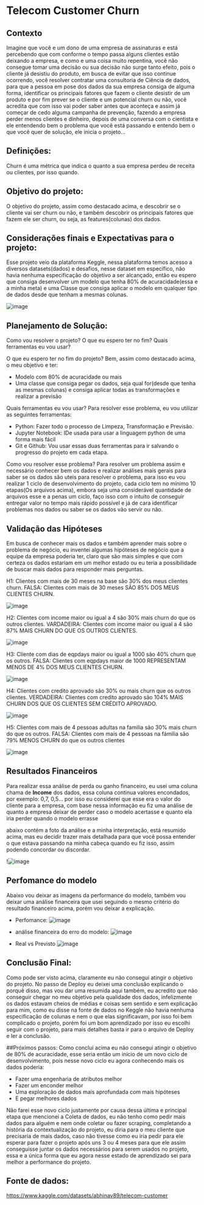 # Telecom Customer Churn

## Contexto

Imagine que você e um dono de uma empresa de assinaturas e está percebendo que com conforme o tempo passa alguns clientes estão deixando a empresa, e como e uma coisa muito repentina, você não consegue tomar uma decisão ou sua decisão não surge tanto efeito, pois o cliente já desistiu do produto, em busca de evitar que isso continue ocorrendo, você resolver contratar uma consultoria de Ciência de dados, para que a pessoa em pose dos dados da sua empresa consiga de alguma forma, identificar os principais fatores que fazem o cliente desistir de um produto e por fim prever se o cliente e um potencial churn ou não, você acredita que com isso vai poder saber antes que aconteça e assim já começar de cedo alguma campanha de prevenção, fazendo a empresa perder menos clientes e dinheiro, depois de uma conversa com o cientista e ele entendendo bem o problema que você está passando e entendo bem o que você quer de solução, ele inicia o projeto...

## Definições:
Churn é uma métrica que indica o quanto a sua empresa perdeu de receita ou clientes, por isso quando.


## Objetivo do projeto:
O objetivo do projeto, assim como destacado acima, e descobrir se o cliente vai ser churn ou não, e também descobrir os principais fatores que fazem ele ser churn, ou seja, as features(colunas) dos dados.


## Considerações finais e Expectativas para o projeto:

Esse projeto veio da plataforma Keggle, nessa plataforma temos acesso a diversos datasets(dados) e desafios, nesse dataset em específico, não havia nenhuma especificação do objetivo a ser alcançado, então eu espero que consiga desenvolver um modelo que tenha 80% de acuracidade(essa e a minha meta) e uma Classe que consiga aplicar o modelo em qualquer tipo de dados desde que tenham a mesmas colunas.


![image](https://user-images.githubusercontent.com/92899088/182632586-ce402b7b-239a-4692-8d90-423fe2a0bf8e.png)



## Planejamento de Solução:
Como vou resolver o projeto? O que eu espero ter no fim? Quais ferramentas eu vou usar?

O que eu espero ter no fim do projeto?
Bem, assim como destacado acima, o meu objetivo e ter:
- Modelo com 80% de acuracidade ou mais
- Uma classe que consiga pegar os dados, seja qual for(desde que tenha as mesmas colunas) e consiga aplicar todas as transformações e realizar a previsão
  
 Quais ferramentas eu vou usar?
Para resolver esse problema, eu vou utilizar as seguintes ferramentas:

- Python: Fazer todo o processo de Limpeza, Transformação e Previsão.
- Jupyter Notebook: IDe usada para usar a linguagem python de uma forma mais fácil
- Git e Github: Vou usar essas duas ferramentas para ir salvando o progresso do projeto em cada etapa.
  
  
Como vou resolver esse problema?
Para resolver um problema assim e necessário conhecer bem os dados e realizar análises mais gerais para saber se os dados são uteis para resolver o problema, para isso eu vou realizar 1 ciclo de desenvolvimento do projeto, cada ciclo tem no mínimo 10 etapas(Os arquivos acima), embora seja uma considerável quantidade de arquivos esse e a penas um ciclo, faço isso com o intuito de conseguir entregar valor no tempo mais rápido possível e já de cara identificar problemas nos dados ou saber se os dados vão servir ou não.



## Validação das Hipóteses
Em busca de conhecer mais os dados e também aprender mais sobre o problema de negócio, eu inventei algumas hipóteses de negócio que a equipe da empresa poderia ter, claro que são mais simples e que com certeza os dados estariam em um melhor estado ou eu teria a possibilidade de buscar mais dados para responder mais perguntas.



H1: Clientes com mais de 30 meses na base são 30% dos meus clientes churn.
FALSA: Clientes com mais de 30 meses SÃO 85% DOS MEUS CLIENTES CHURN.

![image](https://user-images.githubusercontent.com/92899088/182637683-fe74fe0d-7a12-4805-8a56-b871fc787ccb.png)


H2: Clientes com income maior ou igual a 4 são 30% mais churn do que os outros clientes.
VARDADEIRA: Clientes com income maior ou igual a 4 são 87% MAIS CHURN DO QUE OS OUTROS CLIENTES.

![image](https://user-images.githubusercontent.com/92899088/182637910-9de395a3-9986-430b-b109-d7ed46ed97f1.png)

H3: Cliente com dias de eqpdays maior ou igual a 1000 são 40% churn que os outros.
FALSA: Clientes com eqpdays maior de 1000 REPRESENTAM MENOS DE 4% DOS MEUS CLIENTES CHURN.

![image](https://user-images.githubusercontent.com/92899088/182638055-3ac0b816-da50-4fd3-8e50-894510eb1910.png)


H4: Clientes com credito aprovado são 30% ou mais churn que os outros clientes.
VERDADEIRA: Clientes com credito aprovado são 104% MAIS CHURN DOS QUE OS CLIENTES SEM CRÉDITO APROVADO.

![image](https://user-images.githubusercontent.com/92899088/182638175-7c18da30-1600-4304-a70c-479aa5c500b1.png)

H5: Clientes com mais de 4 pessoas adultas na familia são 30% mais churn do que os outros.
FALSA: Clientes com mais de 4 pessoas na fámilia são 79% MENOS CHURN do que os outros clientes

![image](https://user-images.githubusercontent.com/92899088/182638327-b16f8283-6c28-4a0a-9f02-6a1d9a975849.png)


## Resultados Financeiros
Para realizar essa análise de perda ou ganho financeiro, eu usei uma coluna chama de **Income** dos dados, essa coluna continua valores encondados, por exemplo: 0,7, 0,5… por isso eu considerei que esse era o valor do cliente para a empresa, com base nessa informação eu fiz uma análise de quanto a empresa deixar de perder caso o modelo acertasse e quanto ela iria perder quando o modelo errasse

abaixo contém a foto da análise e a minha interpretação, está resumido acima, mas eu decidir trazer mais detalhada para que você possa entender o que estava passando na minha cabeça quando eu fiz isso, assim podendo concordar ou discordar.

!![image](https://user-images.githubusercontent.com/92899088/182639346-0a6bd5dd-ad6a-4b0b-acc9-1b0c645a5216.png)


## Perfomance do modelo
Abaixo vou deixar as imagens da performance do modelo, também vou deixar uma análise financeira que usei seguindo o mesmo critério do resultado financeiro acima, porém vou deixar a explicação.


- Perfomance:
![image](https://user-images.githubusercontent.com/92899088/182639983-6ec34d9d-945f-43a8-9009-61ad0153fa14.png)

- análise financeira do erro do modelo:
![image](https://user-images.githubusercontent.com/92899088/182640171-24142e5e-3844-4fc7-a231-f6020654cc7c.png)

- Real vs Previsto
![image](https://user-images.githubusercontent.com/92899088/182640341-71461e70-12fd-4237-a4ab-58b9cedf3106.png)


## Conclusão Final:
Como pode ser visto acima, claramente eu não consegui atingir o objetivo do projeto. No passo de Deploy eu deixei uma conclusão explicando o porquê disso, mas vou dar uma resumida aqui também, eu acredito que não conseguir chegar no meu objetivo pela qualidade dos dados, infelizmente os dados estavam cheios de médias e coisas sem sentido e sem explicação para mim, como eu disse na fonte de dados no Keggle não havia nenhuma especificação de colunas e nem o que elas significavam, por isso foi bem complicado o projeto, porém foi um bom aprendizado por isso eu escolhi seguir com o projeto, para mais detalhes basta ir para o arquivo de Deploy e ler a conclusão.


##Próximos passos:
Como conclui acima eu não consegui atingir o objetivo de 80% de acuracidade, esse seria então um início de um novo ciclo de desenvolvimento, pois nesse novo ciclo eu agora conhecendo mais os dados poderia:

- Fazer uma engenharia de atributos melhor
- Fazer um enconder melhor
- Uma exploração de dados mais aprofundada com mais hipóteses
- E pegar melhores dados

Não farei esse novo ciclo justamente por causa dessa última e  principal etapa que mencionei a Coleta de dados, eu não tenho como pedir mais dados para alguém e nem onde coletar ou fazer scraping, completando a história da contextualização do projeto, eu diria para o meu cliente que precisaria de mais dados, caso não tivesse como eu iria pedir para ele esperar para fazer o projeto após uns 3 ou 4 meses para que ele assim conseguisse juntar os dados necessários para serem usados no projeto, essa e a única forma que eu agora nesse estado de aprendizado sei para melhor a performance do projeto.


## Fonte de dados:

https://www.kaggle.com/datasets/abhinav89/telecom-customer









